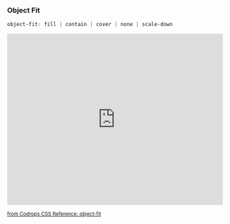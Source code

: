 ### Object Fit

```css
object-fit: fill | contain | cover | none | scale-down
```


<iframe src="http://tympanus.net/codrops-playground/SaraSoueidan/QJtUVa6P/embed/result,html,css/" class="codrops-playground-embed" width="100%" height="400px" frameborder="0" scrolling="no" allowfullscreen="true" style="position: relative;"></iframe>

<small><a href="http://tympanus.net/codrops/css_reference/object-fit">from Codrops CSS Reference: object-fit</a></small>
